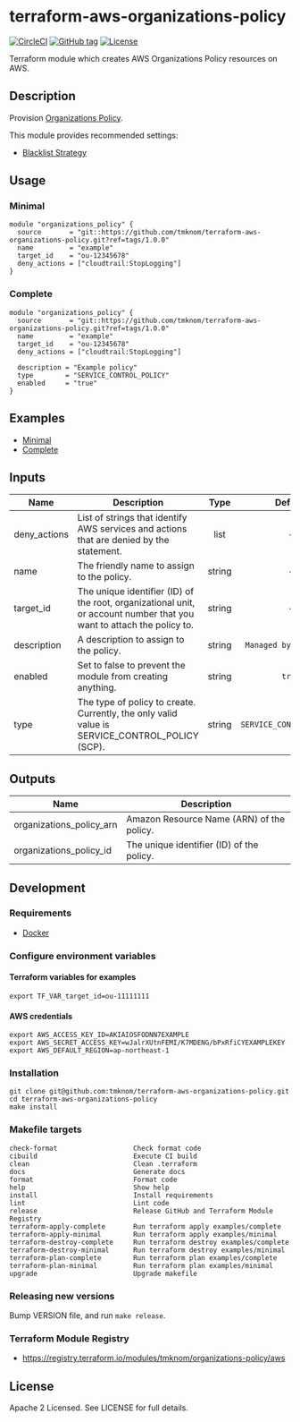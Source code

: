 # terraform-aws-organizations-policy

[![CircleCI](https://circleci.com/gh/tmknom/terraform-aws-organizations-policy.svg?style=svg)](https://circleci.com/gh/tmknom/terraform-aws-organizations-policy)
[![GitHub tag](https://img.shields.io/github/tag/tmknom/terraform-aws-organizations-policy.svg)](https://registry.terraform.io/modules/tmknom/organizations-policy/aws)
[![License](https://img.shields.io/github/license/tmknom/terraform-aws-organizations-policy.svg)](https://opensource.org/licenses/Apache-2.0)

Terraform module which creates AWS Organizations Policy resources on AWS.

## Description

Provision [Organizations Policy](https://docs.aws.amazon.com/organizations/latest/userguide/orgs_manage_policies.html).

This module provides recommended settings:

- [Blacklist Strategy](https://docs.aws.amazon.com/organizations/latest/userguide/orgs_manage_policies_about-scps.html#orgs_policies_blacklist)

## Usage

### Minimal

```hcl
module "organizations_policy" {
  source       = "git::https://github.com/tmknom/terraform-aws-organizations-policy.git?ref=tags/1.0.0"
  name         = "example"
  target_id    = "ou-12345678"
  deny_actions = ["cloudtrail:StopLogging"]
}
```

### Complete

```hcl
module "organizations_policy" {
  source       = "git::https://github.com/tmknom/terraform-aws-organizations-policy.git?ref=tags/1.0.0"
  name         = "example"
  target_id    = "ou-12345678"
  deny_actions = ["cloudtrail:StopLogging"]

  description = "Example policy"
  type        = "SERVICE_CONTROL_POLICY"
  enabled     = "true"
}
```

## Examples

- [Minimal](https://github.com/tmknom/terraform-aws-organizations-policy/tree/master/examples/minimal)
- [Complete](https://github.com/tmknom/terraform-aws-organizations-policy/tree/master/examples/complete)

## Inputs

| Name         | Description                                                                                                           |  Type  |         Default          | Required |
| ------------ | --------------------------------------------------------------------------------------------------------------------- | :----: | :----------------------: | :------: |
| deny_actions | List of strings that identify AWS services and actions that are denied by the statement.                              |  list  |            -             |   yes    |
| name         | The friendly name to assign to the policy.                                                                            | string |            -             |   yes    |
| target_id    | The unique identifier (ID) of the root, organizational unit, or account number that you want to attach the policy to. | string |            -             |   yes    |
| description  | A description to assign to the policy.                                                                                | string |  `Managed by Terraform`  |    no    |
| enabled      | Set to false to prevent the module from creating anything.                                                            | string |          `true`          |    no    |
| type         | The type of policy to create. Currently, the only valid value is SERVICE_CONTROL_POLICY (SCP).                        | string | `SERVICE_CONTROL_POLICY` |    no    |

## Outputs

| Name                     | Description                               |
| ------------------------ | ----------------------------------------- |
| organizations_policy_arn | Amazon Resource Name (ARN) of the policy. |
| organizations_policy_id  | The unique identifier (ID) of the policy. |

## Development

### Requirements

- [Docker](https://www.docker.com/)

### Configure environment variables

#### Terraform variables for examples

```shell
export TF_VAR_target_id=ou-11111111
```

#### AWS credentials

```shell
export AWS_ACCESS_KEY_ID=AKIAIOSFODNN7EXAMPLE
export AWS_SECRET_ACCESS_KEY=wJalrXUtnFEMI/K7MDENG/bPxRfiCYEXAMPLEKEY
export AWS_DEFAULT_REGION=ap-northeast-1
```

### Installation

```shell
git clone git@github.com:tmknom/terraform-aws-organizations-policy.git
cd terraform-aws-organizations-policy
make install
```

### Makefile targets

```text
check-format                   Check format code
cibuild                        Execute CI build
clean                          Clean .terraform
docs                           Generate docs
format                         Format code
help                           Show help
install                        Install requirements
lint                           Lint code
release                        Release GitHub and Terraform Module Registry
terraform-apply-complete       Run terraform apply examples/complete
terraform-apply-minimal        Run terraform apply examples/minimal
terraform-destroy-complete     Run terraform destroy examples/complete
terraform-destroy-minimal      Run terraform destroy examples/minimal
terraform-plan-complete        Run terraform plan examples/complete
terraform-plan-minimal         Run terraform plan examples/minimal
upgrade                        Upgrade makefile
```

### Releasing new versions

Bump VERSION file, and run `make release`.

### Terraform Module Registry

- <https://registry.terraform.io/modules/tmknom/organizations-policy/aws>

## License

Apache 2 Licensed. See LICENSE for full details.
